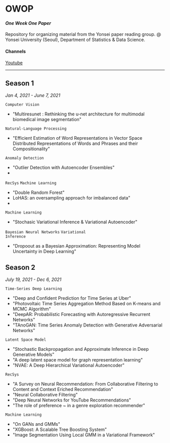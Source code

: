 # OWOP
#### *One Week One Paper* <br>
Repository for organizing material from the Yonsei paper reading group. @ Yonsei University (Seoul), Department of Statistics & Data Science.

#### Channels
[Youtube](https://www.youtube.com/channel/UCg7qqlsEjz0jKc91UIlwk6w/featured)

---

## Season 1
*Jan 4, 2021 - June 7, 2021*

<code>Computer Vision</code>
- "Multiresunet : Rethinking the u-net architecture for multimodal biomedical image segmentation"

<code>Natural-Language Processing</code>
- "Efficient Estimation of Word Representations in Vector Space Distributed Representations of Words and Phrases and their Compositionality"

<code>Anomaly Detection</code>
- "Outlier Detection with Autoencoder Ensembles"
- 
<code>RecSys</code>
<code>Machine Learning</code>
- "Double Random Forest"
- LoHAS: an oversampling approach for imbalanced data"
- 
<code>Machine Learning</code>
- "Stochasic Variational Inference & Variational Autoencoder"

<code>Bayesian Neural Networks</code> <code>Variational Inference</code>
- "Dropoout as a Bayesian Approximation: Representing Model Uncertainty in Deep Learning"



## Season 2
*July 19, 2021 - Dec 6, 2021*

<code>Time-Series Deep Learning</code>
- "Deep and Confident Prediction for Time Series at Uber"
- "Photovoltaic Time Series Aggregation Method Based on K-means and MCMC Algorithm"
- "DeepAR: Probabilistic Forecasting with Autoregressive Recurrent Networks"
- "TAnoGAN: Time Series Anomaly Detection with Generative Adversarial Networks"

<code>Latent Space Model</code>
- "Stochastic Backpropagation and Approximate Inference in Deep Generative Models"
- "A deep latent space model for graph representation learning"
- "NVAE: A Deep Hierarchical Variational Autoencoder"

<code>RecSys</code>
- "A Survey on Neural Recommendation: From Collaborative Filtering to Content and Context Eriched Recommendation"
- "Neural Collaborative Filtering"
- "Deep Neural Networks for YouTube Recommendations"
- "The role of preference ~ in a genre exploration recommender"

<code>Machine Learning</code>
- "On GANs and GMMs"
- "XGBoost: A Scalable Tree Boosting System"
- "Image Segmentation Using Local GMM in a Variational Framework"

